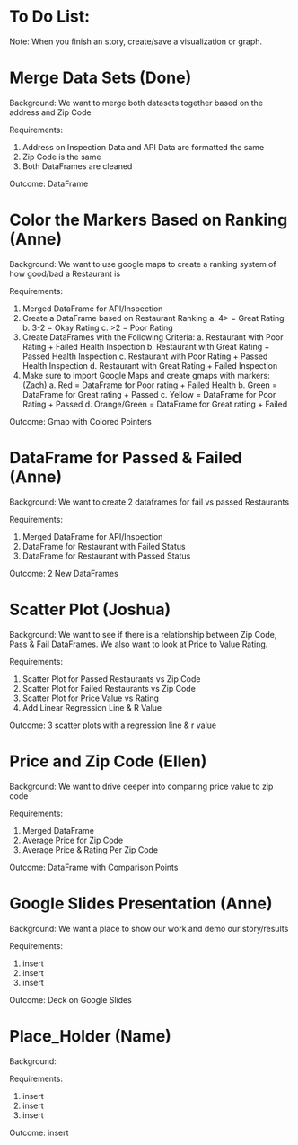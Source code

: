 # To Do List:

Note: When you finish an story, create/save a visualization or graph.


# Merge Data Sets (Done)
Background: We want to merge both datasets together based on the address and Zip Code

Requirements: 
  1) Address on Inspection Data and API Data are formatted the same
  2) Zip Code is the same
  3) Both DataFrames are cleaned 

Outcome: DataFrame

# Color the Markers Based on Ranking (Anne) 
Background: We want to use google maps to create a ranking system of how good/bad a Restaurant is

Requirements:
  1) Merged DataFrame for API/Inspection 
  2) Create a DataFrame based on Restaurant Ranking
    a. 4> = Great Rating
    b. 3-2 = Okay Rating
    c. >2 = Poor Rating
  3) Create DataFrames with the Following Criteria: 
    a. Restaurant with Poor Rating + Failed Health Inspection 
    b. Restaurant with Great Rating + Passed Health Inspection
    c. Restaurant with Poor Rating + Passed Health Inspection 
    d. Restaurant with Great Rating + Failed Inspection
  4) Make sure to import Google Maps and create gmaps with markers: (Zach) 
     a. Red = DataFrame for Poor rating + Failed Health
     b. Green =  DataFrame for Great rating + Passed
     c. Yellow =  DataFrame for Poor Rating + Passed
     d. Orange/Green =  DataFrame for Great rating + Failed

Outcome: Gmap with Colored Pointers

# DataFrame for Passed & Failed (Anne)
Background: We want to create 2 dataframes for fail vs passed Restaurants

Requirements:
  1) Merged DataFrame for API/Inspection 
  2) DataFrame for Restaurant with Failed Status
  3) DataFrame for Restaurant with Passed Status

Outcome: 2 New DataFrames

# Scatter Plot (Joshua)
Background: We want to see if there is a relationship between Zip Code, Pass & Fail DataFrames. We also want to look at Price to Value Rating.

Requirements:
  1) Scatter Plot for Passed Restaurants vs Zip Code
  2) Scatter Plot for Failed Restaurants vs Zip Code
  3) Scatter Plot for Price Value vs Rating 
  4) Add Linear Regression Line & R Value

Outcome: 3 scatter plots with a regression line & r value

# Price and Zip Code (Ellen)
Background: We want to drive deeper into comparing price value to zip code

Requirements: 
1) Merged DataFrame
2) Average Price for Zip Code
3) Average Price & Rating Per Zip Code 

Outcome: DataFrame with Comparison Points

# Google Slides Presentation (Anne)
Background: We want a place to show our work and demo our story/results

Requirements: 
1) insert
2) insert
3) insert

Outcome: Deck on Google Slides


# Place_Holder (Name)
Background: 

Requirements: 
1) insert
2) insert
3) insert

Outcome: insert
